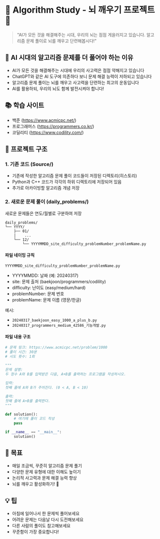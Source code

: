 # 🧠 Algorithm Study - 뇌 깨우기 프로젝트 🧠

> "AI가 모든 것을 해결해주는 시대, 우리의 뇌는 점점 게을러지고 있습니다. 알고리즘 문제 풀이로 뇌를 깨우고 단련해봅시다!"

## 🤖 AI 시대의 알고리즘 문제를 더 풀어야 하는 이유
- AI가 모든 것을 해결해주는 시대에 우리의 사고력은 점점 약해지고 있습니다
- ChatGPT와 같은 AI 도구에 의존하다 보니 문제 해결 능력이 저하되고 있습니다
- 알고리즘 문제 풀이는 뇌를 깨우고 사고력을 단련하는 최고의 운동입니다
- AI를 활용하되, 우리의 뇌도 함께 발전시켜야 합니다!

## 📚 학습 사이트
- 백준 (https://www.acmicpc.net/)
- 프로그래머스 (https://programmers.co.kr/)
- 코딜리티 (https://www.codility.com/)

## 📁 프로젝트 구조

### 1. 기존 코드 (Source/)
- 기존에 작성한 알고리즘 문제 풀이 코드들이 저장된 디렉토리(히스토리)
- Python과 C++ 코드가 각각의 하위 디렉토리에 저장되어 있음
- 추가로 아카이빙할 알고리즘 개념 저장

### 2. 새로운 문제 풀이 (daily_problems/)
새로운 문제들은 연도/월별로 구분하여 저장

```
daily_problems/
└── YYYY/
    ├── 01/
    |    ...
    └── 12/
        └── YYYYMMDD_site_difficulty_problemNumber_problemName.py
```

#### 파일 네이밍 규칙
`YYYYMMDD_site_difficulty_problemNumber_problemName.py`
- YYYYMMDD: 날짜 (예: 20240317)
- site: 문제 출처 (baekjoon/programmers/codility)
- difficulty: 난이도 (easy/medium/hard)
- problemNumber: 문제 번호
- problemName: 문제 이름 (영문/한글)

예시:
- `20240317_baekjoon_easy_1000_a_plus_b.py`
- `20240317_programmers_medium_42586_기능개발.py`

#### 파일 내용 구조
```python
# 문제 링크: https://www.acmicpc.net/problem/1000
# 풀이 시간: 30분
# 시도 횟수: 1회

"""
문제 설명:
두 정수 A와 B를 입력받은 다음, A+B를 출력하는 프로그램을 작성하시오.

입력:
첫째 줄에 A와 B가 주어진다. (0 < A, B < 10)

출력:
첫째 줄에 A+B를 출력한다.
"""

def solution():
    # 여기에 풀이 코드 작성
    pass

if __name__ == "__main__":
    solution()
```

## 🎯 목표
- 매일 조금씩, 꾸준히 알고리즘 문제 풀기
- 다양한 문제 유형에 대한 이해도 높이기
- 논리적 사고력과 문제 해결 능력 향상
- 뇌를 깨우고 활성화하기! 💪

## 💡 팁
- 아침에 일어나서 한 문제씩 풀어보세요
- 어려운 문제는 다음날 다시 도전해보세요
- 다른 사람의 풀이도 참고해보세요
- 꾸준함이 가장 중요합니다!


